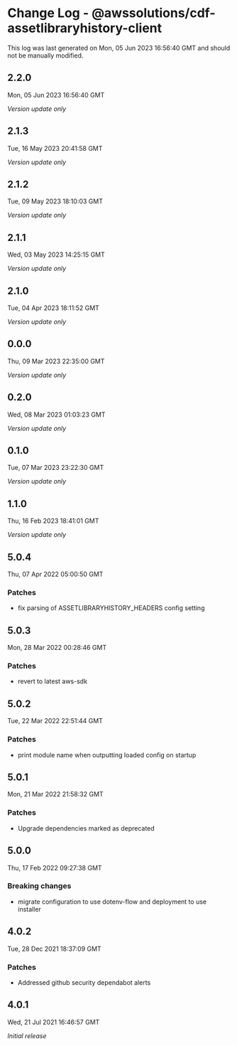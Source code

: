 # Change Log - @awssolutions/cdf-assetlibraryhistory-client

This log was last generated on Mon, 05 Jun 2023 16:56:40 GMT and should not be manually modified.

## 2.2.0

Mon, 05 Jun 2023 16:56:40 GMT

_Version update only_

## 2.1.3

Tue, 16 May 2023 20:41:58 GMT

_Version update only_

## 2.1.2

Tue, 09 May 2023 18:10:03 GMT

_Version update only_

## 2.1.1

Wed, 03 May 2023 14:25:15 GMT

_Version update only_

## 2.1.0

Tue, 04 Apr 2023 18:11:52 GMT

_Version update only_

## 0.0.0

Thu, 09 Mar 2023 22:35:00 GMT

_Version update only_

## 0.2.0

Wed, 08 Mar 2023 01:03:23 GMT

_Version update only_

## 0.1.0

Tue, 07 Mar 2023 23:22:30 GMT

_Version update only_

## 1.1.0

Thu, 16 Feb 2023 18:41:01 GMT

_Version update only_

## 5.0.4

Thu, 07 Apr 2022 05:00:50 GMT

### Patches

- fix parsing of ASSETLIBRARYHISTORY_HEADERS config setting

## 5.0.3

Mon, 28 Mar 2022 00:28:46 GMT

### Patches

- revert to latest aws-sdk

## 5.0.2

Tue, 22 Mar 2022 22:51:44 GMT

### Patches

- print module name when outputting loaded config on startup

## 5.0.1

Mon, 21 Mar 2022 21:58:32 GMT

### Patches

- Upgrade dependencies marked as deprecated

## 5.0.0

Thu, 17 Feb 2022 09:27:38 GMT

### Breaking changes

- migrate configuration to use dotenv-flow and deployment to use installer

## 4.0.2

Tue, 28 Dec 2021 18:37:09 GMT

### Patches

- Addressed github security dependabot alerts

## 4.0.1

Wed, 21 Jul 2021 16:46:57 GMT

_Initial release_
